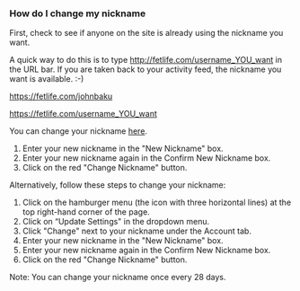 ### How do I change my nickname

First, check to see if anyone on the site is already using the nickname you want. 

A quick way to do this is to type http://fetlife.com/username_YOU_want in the URL bar. If you are taken back to your activity feed, the nickname you want is available. :-)

https://fetlife.com/johnbaku

https://fetlife.com/username_YOU_want

You can change your nickname [here](https://fetlife.com/settings/account/nickname).
1. Enter your new nickname in the "New Nickname" box.
2. Enter your new nickname again in the Confirm New Nickname box.
3. Click on the red "Change Nickname" button.

Alternatively, follow these steps to change your nickname:
1. Click on the hamburger menu (the icon with three horizontal lines) at the top right-hand corner of the page.
2. Click on “Update Settings" in the dropdown menu.
3. Click "Change" next to your nickname under the Account tab.
4. Enter your new nickname in the "New Nickname" box.
5. Enter your new nickname again in the Confirm New Nickname box.
6. Click on the red "Change Nickname" button.

Note: You can change your nickname once every 28 days.
